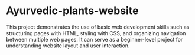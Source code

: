 # Ayurvedic-plants-website
This project demonstrates the use of basic web development skills such as structuring pages with HTML, styling with CSS, and organizing navigation between multiple web pages. It can serve as a beginner-level project for understanding website layout and user interaction.
